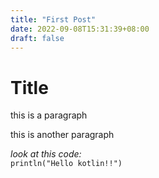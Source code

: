 ```yaml
---
title: "First Post"
date: 2022-09-08T15:31:39+08:00
draft: false
---
```

# Title

this is a paragraph

this is another paragraph

*look at this code:*              
`println("Hello kotlin!!")`